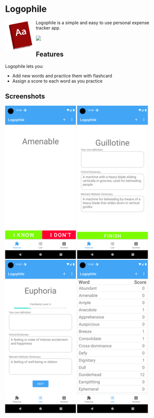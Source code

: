 # Logophile

<p align="left">
  <img src="https://github.com/wumarc/Logophile/blob/master/app/src/main/res/drawable-v24/icon.png" width="100" align="left" /> 
  Logophile is a simple and easy to use personal expense tracker app. <br>
   <a href="https://play.google.com/store/apps/details?id=com.Ledger.ledger"> <br>
   <img height="70" src="https://play.google.com/intl/en_us/badges/images/generic/en_badge_web_generic.png" /> </a>
</p>

## Features
Logophile lets you:

* Add new words and practice them with flashcard
* Assign a score to each word as you practice

## Screenshots
<img src="https://github.com/wumarc/Logophile/blob/master/media/phone%20screenshoots/Screenshot_1630536033.png" width="230" /> <img src="https://github.com/wumarc/Logophile/blob/master/media/phone%20screenshoots/Screenshot_1630536047.png" width="230" /> <img src="https://github.com/wumarc/Logophile/blob/master/media/phone%20screenshoots/Screenshot_1630536178.png" width="230" /> <img src="https://github.com/wumarc/Logophile/blob/master/media/phone%20screenshoots/Screenshot_1630536053.png" width="230" />
